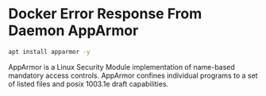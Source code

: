 # Docker Error Response From Daemon AppArmor

  
```bash  
apt install apparmor -y  
```  
  
AppArmor is a Linux Security Module implementation of name-based mandatory access controls. AppArmor confines individual programs to a set of listed files and posix 1003.1e draft capabilities.